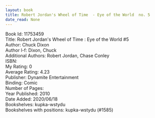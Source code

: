 ```yaml
---
layout: book
title: Robert Jordan's Wheel of Time  - Eye of the World  no. 5
date_read: None
---
```


Book Id: 11753459<br />
Title: Robert Jordan's Wheel of Time : Eye of the World #5<br />
Author: Chuck Dixon<br />
Author l-f: Dixon, Chuck<br />
Additional Authors: Robert Jordan, Chase Conley<br />
ISBN: <br />
My Rating: 0<br />
Average Rating: 4.23<br />
Publisher: Dynamite Entertainment<br />
Binding: Comic<br />
Number of Pages: <br />
Year Published: 2010<br />
Date Added: 2020/06/18<br />
Bookshelves: kupka-wstydu<br />
Bookshelves with positions: kupka-wstydu (#1585)<br />

